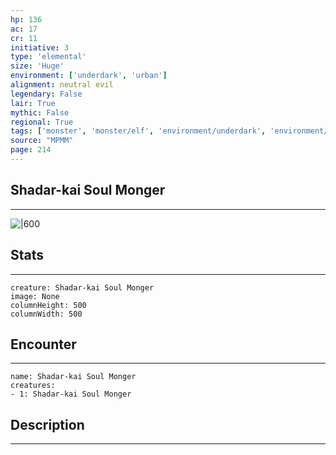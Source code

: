 ```yaml
---
hp: 136
ac: 17
cr: 11
initiative: 3
type: 'elemental'    
size: 'Huge'
environment: ['underdark', 'urban']
alignment: neutral evil
legendary: False
lair: True
mythic: False
regional: True
tags: ['monster', 'monster/elf', 'environment/underdark', 'environment/urban']
source: "MPMM"
page: 214
---
```


## Shadar-kai Soul Monger
---

![|600](D:/Program%20Files/5e.tools/img/bestiary/MPMM/Shadar-kai%20Soul%20Monger.webp)

## Stats
---

```statblock
creature: Shadar-kai Soul Monger
image: None
columnHeight: 500
columnWidth: 500
```

## Encounter
---

```encounter-table
name: Shadar-kai Soul Monger
creatures:
- 1: Shadar-kai Soul Monger
```

## Description
---




